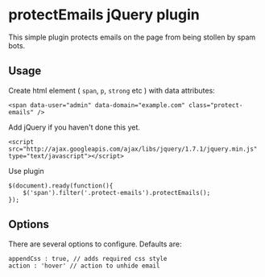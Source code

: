 protectEmails jQuery plugin
===========================

This simple plugin protects emails on the page from being stollen by spam bots.

Usage
-----

Create html element ( `span`, `p`, `strong` etc ) with data attributes:

	<span data-user="admin" data-domain="example.com" class="protect-emails" />
	
Add jQuery if you haven't done this yet.

	<script src="http://ajax.googleapis.com/ajax/libs/jquery/1.7.1/jquery.min.js" type="text/javascript"></script>

Use plugin

	$(document).ready(function(){
		$('span').filter('.protect-emails').protectEmails();
	}); 
	
Options
-------

There are several options to configure. Defaults are:

	appendCss : true, // adds required css style
	action : 'hover' // action to unhide email
	


